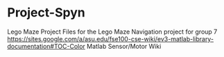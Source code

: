 # Project-Spyn
Lego Maze 
Project Files for the Lego Maze Navigation project for group 7
https://sites.google.com/a/asu.edu/fse100-cse-wiki/ev3-matlab-library-documentation#TOC-Color Matlab Sensor/Motor Wiki
